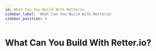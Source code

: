```yaml
---
id: What Can You Build With Retterio
sidebar_label: 'What Can You Build With Retterio'
sidebar_position: 4
---
```


# What Can You Build With Retter.io?